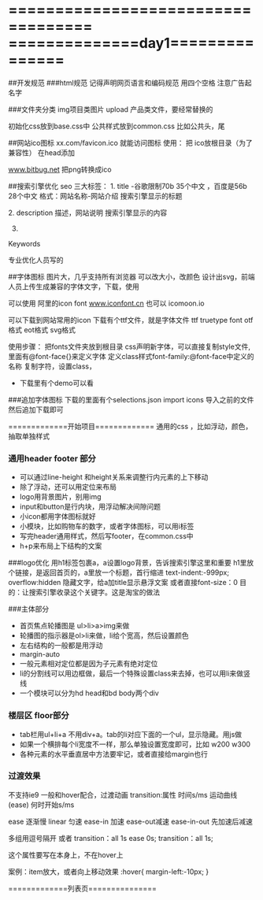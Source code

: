 ===================================
==============day1===============
==================================
##开发规范
###html规范
记得声明网页语言和编码规范
用四个空格
注意广告起名字

###文件夹分类
img项目类图片
upload 产品类文件，要经常替换的

初始化css放到base.css中
公共样式放到common.css 比如公共头，尾

##网站ico图标
xx.com/favicon.ico 就能访问图标
使用：
把 ico放根目录（为了兼容性）
在head添加
<link rel="shortcut icon" href="favicon.ico" type="image/x-icon">

www.bitbug.net 把png转换成ico

##搜索引擎优化 seo
三大标签：
1.
title -谷歌限制70b 35个中文 ，百度是56b 28个中文
格式：网站名称-网站介绍
搜索引擎显示的标题
<title></title>
2.
description 描述，网站说明
<meta name="description" content="xxx">
搜索引擎显示的内容

3. 
Keywords
<meta name="Keywords" content="content">

专业优化人员写的

##字体图标
图片大，几乎支持所有浏览器
可以改大小，改颜色
设计出svg，前端人员上传生成兼容的字体文字，下载，使用

可以使用 阿里的icon font
www.iconfont.cn
也可以
icomoon.io

可以下载到网站常用的icon
下载有个ttf文件，就是字体文件
ttf  truetype font
otf格式 eot格式 svg格式

使用步骤：
把fonts文件夹放到根目录
css声明新字体，可以直接复制style文件,里面有@font-face{}来定义字体
定义class样式font-family:@font-face中定义的名称
复制字符，设置class，
* 下载里有个demo可以看

###追加字体图标
下载的里面有个selections.json
import icons 导入之前的文件
然后追加下载即可

=============开始项目=============
通用的css ，比如浮动，颜色，抽取单独样式
### 通用header footer 部分
* 可以通过line-height 和height关系来调整行内元素的上下移动
* 除了浮动，还可以用定位来布局
* logo用背景图片，别用img
* input和button是行内块，用浮动解决间隙问题
* 小icon都用字体图标就好
* 小模块，比如购物车的数字，或者字体图标，可以用i标签
* 写完header通用样式，然后写footer，在common.css中
* h+p来布局上下结构的文案


###logo优化
用h1标签包裹a，a设置logo背景，告诉搜索引擎这里和重要
h1里放个链接，是返回首页的，a里放一个标题，首行缩进 text-indent:-999px;
overflow:hidden 隐藏文字，给a加title显示悬浮文案
或者直接font-size：0
目的：让搜索引擎收录这个关键字。这是淘宝的做法

###主体部分
* 首页焦点轮播图是 ul>li>a>img来做 
* 轮播图的指示器是ol>li来做，li给个宽高，然后设置颜色
* 左右结构的一般都是用浮动
* margin-auto
* 一般元素相对定位都是因为子元素有绝对定位
* li的分割线可以用边框做，最后一个特殊设置class来去掉，也可以用li来做竖线
* 一个模块可以分为hd head和bd body两个div

### 楼层区 floor部分
* tab栏用ul+li+a 不用div+a。tab的li对应下面的一个ul，显示隐藏。用js做
* 如果一个横排每个li宽度不一样，那么单独设置宽度即可，比如 w200 w300
* 各种元素的水平垂直居中方法要牢记，或者直接给margin也行


### 过渡效果
不支持ie9
一般和hover配合，过渡动画
transition:属性 时间s/ms 运动曲线(ease) 何时开始s/ms

ease 逐渐慢
linear 匀速
ease-in 加速
ease-out减速
ease-in-out 先加速后减速

多组用逗号隔开
或者
transition：all 1s ease 0s;
transition：all 1s;

这个属性要写在本身上，不在hover上

案例：item放大，或者向上移动效果
:hover{
	margin-left:-10px;
}

=============列表页===============




